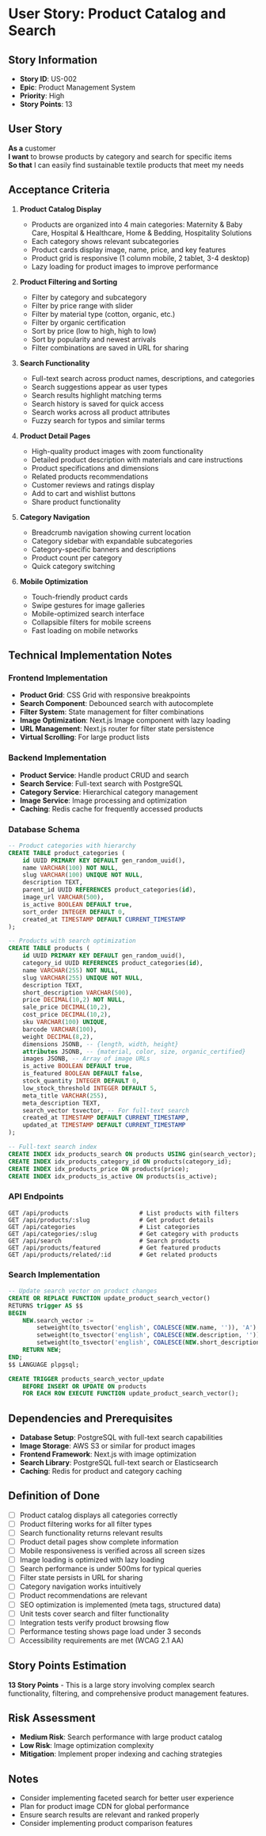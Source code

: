 # User Story: Product Catalog and Search

## Story Information
- **Story ID**: US-002
- **Epic**: Product Management System
- **Priority**: High
- **Story Points**: 13

## User Story
**As a** customer  
**I want** to browse products by category and search for specific items  
**So that** I can easily find sustainable textile products that meet my needs

## Acceptance Criteria
1. **Product Catalog Display**
   - Products are organized into 4 main categories: Maternity & Baby Care, Hospital & Healthcare, Home & Bedding, Hospitality Solutions
   - Each category shows relevant subcategories
   - Product cards display image, name, price, and key features
   - Product grid is responsive (1 column mobile, 2 tablet, 3-4 desktop)
   - Lazy loading for product images to improve performance

2. **Product Filtering and Sorting**
   - Filter by category and subcategory
   - Filter by price range with slider
   - Filter by material type (cotton, organic, etc.)
   - Filter by organic certification
   - Sort by price (low to high, high to low)
   - Sort by popularity and newest arrivals
   - Filter combinations are saved in URL for sharing

3. **Search Functionality**
   - Full-text search across product names, descriptions, and categories
   - Search suggestions appear as user types
   - Search results highlight matching terms
   - Search history is saved for quick access
   - Search works across all product attributes
   - Fuzzy search for typos and similar terms

4. **Product Detail Pages**
   - High-quality product images with zoom functionality
   - Detailed product description with materials and care instructions
   - Product specifications and dimensions
   - Related products recommendations
   - Customer reviews and ratings display
   - Add to cart and wishlist buttons
   - Share product functionality

5. **Category Navigation**
   - Breadcrumb navigation showing current location
   - Category sidebar with expandable subcategories
   - Category-specific banners and descriptions
   - Product count per category
   - Quick category switching

6. **Mobile Optimization**
   - Touch-friendly product cards
   - Swipe gestures for image galleries
   - Mobile-optimized search interface
   - Collapsible filters for mobile screens
   - Fast loading on mobile networks

## Technical Implementation Notes

### Frontend Implementation
- **Product Grid**: CSS Grid with responsive breakpoints
- **Search Component**: Debounced search with autocomplete
- **Filter System**: State management for filter combinations
- **Image Optimization**: Next.js Image component with lazy loading
- **URL Management**: Next.js router for filter state persistence
- **Virtual Scrolling**: For large product lists

### Backend Implementation
- **Product Service**: Handle product CRUD and search
- **Search Service**: Full-text search with PostgreSQL
- **Category Service**: Hierarchical category management
- **Image Service**: Image processing and optimization
- **Caching**: Redis cache for frequently accessed products

### Database Schema
```sql
-- Product categories with hierarchy
CREATE TABLE product_categories (
    id UUID PRIMARY KEY DEFAULT gen_random_uuid(),
    name VARCHAR(100) NOT NULL,
    slug VARCHAR(100) UNIQUE NOT NULL,
    description TEXT,
    parent_id UUID REFERENCES product_categories(id),
    image_url VARCHAR(500),
    is_active BOOLEAN DEFAULT true,
    sort_order INTEGER DEFAULT 0,
    created_at TIMESTAMP DEFAULT CURRENT_TIMESTAMP
);

-- Products with search optimization
CREATE TABLE products (
    id UUID PRIMARY KEY DEFAULT gen_random_uuid(),
    category_id UUID REFERENCES product_categories(id),
    name VARCHAR(255) NOT NULL,
    slug VARCHAR(255) UNIQUE NOT NULL,
    description TEXT,
    short_description VARCHAR(500),
    price DECIMAL(10,2) NOT NULL,
    sale_price DECIMAL(10,2),
    cost_price DECIMAL(10,2),
    sku VARCHAR(100) UNIQUE,
    barcode VARCHAR(100),
    weight DECIMAL(8,2),
    dimensions JSONB, -- {length, width, height}
    attributes JSONB, -- {material, color, size, organic_certified}
    images JSONB, -- Array of image URLs
    is_active BOOLEAN DEFAULT true,
    is_featured BOOLEAN DEFAULT false,
    stock_quantity INTEGER DEFAULT 0,
    low_stock_threshold INTEGER DEFAULT 5,
    meta_title VARCHAR(255),
    meta_description TEXT,
    search_vector tsvector, -- For full-text search
    created_at TIMESTAMP DEFAULT CURRENT_TIMESTAMP,
    updated_at TIMESTAMP DEFAULT CURRENT_TIMESTAMP
);

-- Full-text search index
CREATE INDEX idx_products_search ON products USING gin(search_vector);
CREATE INDEX idx_products_category_id ON products(category_id);
CREATE INDEX idx_products_price ON products(price);
CREATE INDEX idx_products_is_active ON products(is_active);
```

### API Endpoints
```
GET /api/products                    # List products with filters
GET /api/products/:slug              # Get product details
GET /api/categories                  # List categories
GET /api/categories/:slug            # Get category with products
GET /api/search                      # Search products
GET /api/products/featured           # Get featured products
GET /api/products/related/:id        # Get related products
```

### Search Implementation
```sql
-- Update search vector on product changes
CREATE OR REPLACE FUNCTION update_product_search_vector()
RETURNS trigger AS $$
BEGIN
    NEW.search_vector :=
        setweight(to_tsvector('english', COALESCE(NEW.name, '')), 'A') ||
        setweight(to_tsvector('english', COALESCE(NEW.description, '')), 'B') ||
        setweight(to_tsvector('english', COALESCE(NEW.short_description, '')), 'C');
    RETURN NEW;
END;
$$ LANGUAGE plpgsql;

CREATE TRIGGER products_search_vector_update
    BEFORE INSERT OR UPDATE ON products
    FOR EACH ROW EXECUTE FUNCTION update_product_search_vector();
```

## Dependencies and Prerequisites
- **Database Setup**: PostgreSQL with full-text search capabilities
- **Image Storage**: AWS S3 or similar for product images
- **Frontend Framework**: Next.js with image optimization
- **Search Library**: PostgreSQL full-text search or Elasticsearch
- **Caching**: Redis for product and category caching

## Definition of Done
- [ ] Product catalog displays all categories correctly
- [ ] Product filtering works for all filter types
- [ ] Search functionality returns relevant results
- [ ] Product detail pages show complete information
- [ ] Mobile responsiveness is verified across all screen sizes
- [ ] Image loading is optimized with lazy loading
- [ ] Search performance is under 500ms for typical queries
- [ ] Filter state persists in URL for sharing
- [ ] Category navigation works intuitively
- [ ] Product recommendations are relevant
- [ ] SEO optimization is implemented (meta tags, structured data)
- [ ] Unit tests cover search and filter functionality
- [ ] Integration tests verify product browsing flow
- [ ] Performance testing shows page load under 3 seconds
- [ ] Accessibility requirements are met (WCAG 2.1 AA)

## Story Points Estimation
**13 Story Points** - This is a large story involving complex search functionality, filtering, and comprehensive product management features.

## Risk Assessment
- **Medium Risk**: Search performance with large product catalog
- **Low Risk**: Image optimization complexity
- **Mitigation**: Implement proper indexing and caching strategies

## Notes
- Consider implementing faceted search for better user experience
- Plan for product image CDN for global performance
- Ensure search results are relevant and ranked properly
- Consider implementing product comparison features 